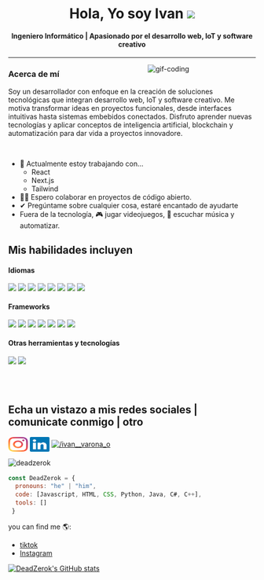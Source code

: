 <h1 align="center"><b>Hola, Yo soy Ivan </b><img src="https://media.giphy.com/media/hvRJCLFzcasrR4ia7z/giphy.gif" width="35"></h1>

<h4 align="center"><strong>Ingeniero Informático | Apasionado por el desarrollo web, IoT y software creativo</strong></h4>

---

<img align="right" alt="gif-coding" width="220px" src="https://media1.giphy.com/media/v1.Y2lkPTc5MGI3NjExbnFwOTJ3Zm5kN250d2l2NnFsOTZrZjNqdnA3Mjh0NG52eXk1d2htNiZlcD12MV9pbnRlcm5hbF9naWZfYnlfaWQmY3Q9cw/KRfBgRKoKuXno1Sb4D/giphy.gif" />

###  Acerca de mí 

Soy un desarrollador con enfoque en la creación de soluciones tecnológicas que integran desarrollo web, IoT y software creativo. Me motiva transformar ideas en proyectos funcionales, desde interfaces intuitivas hasta sistemas embebidos conectados. Disfruto aprender nuevas tecnologías y aplicar conceptos de inteligencia artificial, blockchain y automatización para dar vida a proyectos innovadore.  

<br>

- 🌱 Actualmente estoy trabajando con...
  - React
  - Next.js
  - Tailwind
- 👨‍💻 Espero colaborar en proyectos de código abierto.
- ✔ Pregúntame sobre cualquier cosa, estaré encantado de ayudarte
- Fuera de la tecnología, 🎮 jugar videojuegos, 🎵 escuchar música y automatizar.
## Mis habilidades incluyen

<h4>Idiomas</h4>

<span>
  <img src="https://img.shields.io/badge/HTML5-E34F26?style=for-the-badge&logo=html5&logoColor=white">
  <img src="https://img.shields.io/badge/CSS3-1572B6?style=for-the-badge&logo=css3&logoColor=white">
  <img src="https://img.shields.io/badge/JavaScript-F7DF1E?style=for-the-badge&logo=javascript&logoColor=black">
  <img src="https://img.shields.io/badge/Java-ED8B00?style=for-the-badge&logo=java&logoColor=white">
  <img src="https://img.shields.io/badge/python-3670A0?style=for-the-badge&logo=python&logoColor=ffdd54">
  <img src="https://img.shields.io/badge/c++-%2300599C.svg?style=for-the-badge&logo=c%2B%2B&logoColor=white">
  <img src= "https://img.shields.io/badge/typescript-%23007ACC.svg?style=for-the-badge&logo=typescript&logoColor=white">
  <img src= "https://img.shields.io/badge/-Arduino-00979D?style=for-the-badge&logo=Arduino&logoColor=white">
 

</span>

<h4>Frameworks</h4>
<span>
  <img src= "https://img.shields.io/badge/react-%2320232a.svg?style=for-the-badge&logo=react&logoColor=%2361DAFB">
  <img src="https://img.shields.io/badge/Next-black?style=for-the-badge&logo=next.js&logoColor=white">
  <img src="https://img.shields.io/badge/angular-%23DD0031.svg?style=for-the-badge&logo=angular&logoColor=white">
  <img src="https://img.shields.io/badge/bootstrap-%238511FA.svg?style=for-the-badge&logo=bootstrap&logoColor=white">
  <img src="https://img.shields.io/badge/NPM-%23CB3837.svg?style=for-the-badge&logo=npm&logoColor=white">
  <img src="https://img.shields.io/badge/node.js-6DA55F?style=for-the-badge&logo=node.js&logoColor=white">
  <img src="https://img.shields.io/badge/Anaconda-%2344A833.svg?style=for-the-badge&logo=anaconda&logoColor=white">
  </span>

  <img src= "">
 
<h4>Otras herramientas y tecnologías</h4>

<span>
  <img src="https://img.shields.io/badge/Linux-FCC624?style=for-the-badge&logo=linux&logoColor=black">
  <img src="https://img.shields.io/badge/Notion-%23000000.svg?style=for-the-badge&logo=notion&logoC">
  </span>
  
<br><br>

## Echa un vistazo a mis redes sociales            | comunicate conmigo                  |  otro



<p align="left">
  <a href="https://instagram.com//ivan_varona_o" target="blank">
    <img align="center" src="https://github.com/CLorant/readme-social-icons/blob/main/large/colored/instagram.svg" alt="https://instagram.com//ivan_varona_o" height="30" width="40" /></a>
  <a href="www.linkedin.com/in/ivanvarona" target="blank"><img align="center" src="https://github.com/CLorant/readme-social-icons/blob/main/large/colored/linkedin.svg"  height="30" width="40" /></a>
  <a href="https://instagram.com//ivan_varona_o" target="blank"><img align="center" src="https://raw.githubusercontent.com/rahuldkjain/github-profile-readme-generator/master/src/images/icons/Social/instagram.svg" alt="/ivan__varona_o" height="30" width="40" /></a> 
  
  </p>




<p align="left"> <img src="https://komarev.com/ghpvc/?username=deadzerok&label=Profile%20views&color=0e75b6&style=flat" alt="deadzerok" /> </p>

```javascript
const DeadZerok = {
  pronouns: "he" | "him",
  code: [Javascript, HTML, CSS, Python, Java, C#, C++],
  tools: []
 }
```

you can find me 🌎:

 - [tiktok](https://www.tiktok.com/@deadzerok?is_from_webapp=1&sender_device=pc)
 - [Instagram](https://www.instagram.com/ivan__varona_o/)

[![DeadZerok's GitHub stats](https://github-readme-stats.vercel.app/api?username=DeadZerok&show_icons=true&theme=tokyonight)](https://github.com/DeadZerok/github-readme-stats)
<!--
**DeadZerok/DeadZerok** is a ✨ _special_ ✨ repository because its `README.md` (this file) appears on your GitHub profile.

Here are some ideas to get you started:

- 🔭 I’m currently working on ...
- 🌱 I’m currently learning ...
- 👯 I’m looking to collaborate on ...
- 🤔 I’m looking for help with ...
- 💬 Ask me about ...
- 📫 How to reach me: ...
- 😄 Pronouns: ...
- ⚡ Fun fact: ...
-->
